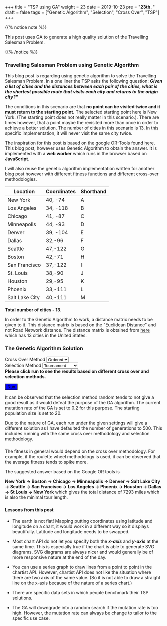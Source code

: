 +++
title = "TSP using GA"
weight = 23
date = 2019-10-23
pre = "<b>23th. </b>"
draft = false
tags = ["Genetic Algorithm", "Selection", "Cross Over", "TSP"]
+++

<link rel="stylesheet" href="//cdn.jsdelivr.net/chartist.js/latest/chartist.min.css">
<script src="//cdn.jsdelivr.net/chartist.js/latest/chartist.min.js"></script>
<script src="https://cdn.jsdelivr.net/npm/chartist-plugin-pointlabels@0.0.6/dist/chartist-plugin-pointlabels.min.js"></script>
<script src="https://cdnjs.cloudflare.com/ajax/libs/chartist-plugin-legend/0.6.2/chartist-plugin-legend.min.js"></script>

{{% notice note %}}

This post uses GA to generate a high quality solution of the Travelling Salesman Problem. 

{{% /notice %}}

<div id="cities" class="ct-perfect-fourth"></div>

### Travelling Salesman Problem using Genetic Algorithm


This blog post is regarding using genetic algorithm to solve the Travelling Salesman Problem. In a one liner the TSP asks the following question: **_Given a list of cities and the distances between each pair of the cities, what is the shortest possible route that visits each city and returns to the origin city?"_**

The conditions in this scenario are that **no point can be visited twice and it must return to the starting point.** The selected starting point here is New York. (The starting point does not really matter in this scenario.). There are times however, that a point maybe the revisited more than once in order to achieve a better solution. The number of cities in this scenario is 13. In this specific implementation, it will never visit the same city twice.

The inspiration for this post is based on the google OR-Tools found [here](https://developers.google.com/optimization/routing/tsp). This blog post, however uses Genetic Algorithm to obtain the answer. It is implemented with a **web worker** which runs in the browser based on **JavaScript**.

I will also reuse the genetic algorithm implementation written for another blog post however with different fitness functions and different cross-over methodologies.

| Location       | Coordinates | Shorthand |
| -------------- | ----------- | --------- |
| New York       | 40, -74     | A         |
| Los Angeles    | 34, -118    | B         |
| Chicago        | 41, -87     | C         |
| Minneapolis    | 44, -93     | D         |
| Denver         | 39, -104    | E         |
| Dallas         | 32,-96      | F         |
| Seattle        | 47,-122     | G         |
| Boston         | 42,-71      | H         |
| San Francisco  | 37,-122     | I         |
| St. Louis      | 38,-90      | J         |
| Houston        | 29,-95      | K         |
| Phoenix        | 33,-111     | L         |
| Salt Lake City | 40,-111     | M         |

**Total number of cities - 13.**

In order to the Genetic Algorithm to work, a distance matrix needs to be given to it. This distance matrix is based on the "Euclidean Distance" and not Road Network distance. The distance matrix is obtained from [here](https://developers.google.com/optimization/routing/tsp) which has 13 cities in the United States.

<!-- ### The Distance Matrix

The distance matrix here is obtained by calculating the distance between each point.

| Location | A    | B    | C    | D    | E    | F    | G    | H    | I    | J    | K    | L    | M    |
| -------- | ---- | ---- | ---- | ---- | ---- | ---- | ---- | ---- | ---- | ---- | ---- | ---- | ---- |
| A        | 0    | 2451 | 713  | 1018 | 1631 | 1374 | 2408 | 213  | 2571 | 875  | 1420 | 2145 | 1972 |
| B        | 2451 | 0    | 1745 | 1524 | 831  | 1240 | 959  | 2596 | 403  | 1589 | 1374 | 357  | 579  |
| C        | 713  | 1745 | 0    | 355  | 920  | 803  | 1737 | 851  | 1858 | 262  | 940  | 1453 | 1260 |
| D        | 1018 | 1524 | 355  | 0    | 700  | 862  | 1395 | 1123 | 1584 | 466  | 1056 | 1280 | 987  |
| E        | 1631 | 831  | 920  | 700  | 0    | 663  | 1021 | 1769 | 949  | 796  | 879  | 586  | 371  |
| F        | 1374 | 1240 | 803  | 862  | 663  | 0    | 1681 | 1551 | 1765 | 547  | 225  | 887  | 999  |
| G        | 2408 | 959  | 1737 | 1395 | 1021 | 1681 | 0    | 2493 | 678  | 1724 | 1891 | 1114 | 701  |
| H        | 213  | 2596 | 851  | 1123 | 1769 | 1551 | 2493 | 0    | 2699 | 1038 | 1605 | 2300 | 2099 |
| I        | 2571 | 403  | 1858 | 1584 | 949  | 1765 | 678  | 2699 | 0    | 1744 | 1645 | 653  | 600  |
| J        | 875  | 1589 | 262  | 466  | 796  | 547  | 1724 | 1038 | 1744 | 0    | 679  | 1272 | 1162 |
| K        | 1420 | 1374 | 940  | 1056 | 879  | 225  | 1891 | 1605 | 1645 | 679  | 0    | 1017 | 1200 |
| L        | 2145 | 357  | 1453 | 1280 | 586  | 887  | 1114 | 2300 | 653  | 1272 | 1017 | 0    | 504  |
| M        | 1972 | 579  | 1260 | 987  | 371  | 999  | 701  | 2099 | 600  | 1162 | 1200 | 504  | 0    | -->

### The Genetic Algorithm Solution

<div class="row">
  <div class="columnOne">
    <div>
      <label for="crossOver">Cross Over Method</label> 
        <select id="crossOverMethod"  class="select-css">
        <option value="ordered">Ordered</option>
        <option value="pmx">PMX</option>
        </select>
    </div>
    <div>
      <label for="selection">Selection Method</label> 
      <select id="selectionMethod"  class="select-css">
        <option value="tournament">Tournament</option>
        <option value="random">Random</option>
        <option value="rank">Rank</option>
        <option value="rouletteWheel">Roulette Wheel</option>
      </select>
    </div>
    <strong>Please click run to see the results based on different cross over and selection methods.</strong>
    <p></p>
    <button type="button" id="run" class="hvr-sweep-to-right">Run</button>
    <p>It can be observed that the selection method random tends to not give a good result as it would defeat the purpose of the GA algorithm. The current mutation rate of the GA is set to 0.2 for this purpose. The starting population size is set to 20.<p>
    <p>Due to the nature of GA, each run under the given settings will give a different solution as I have defaulted the number of generations to 500. This includes running with the same cross over methodology and selection methodology.</p>
  </div>  
  <div>
    <div class="columnTwo">
    <h3 style="text-align:center" id="chart-title"></h3>
      <div class="ct-chart ct-perfect-fourth"></div>
    </div>
  </div>
</div>

<div class="row">
  <div class="columnOne">
    <div>
      <p>The fitness in general would depend on the cross over methodology. For example, if the roulette wheel methodology is used, it can be observed that the average fitness tends to spike more.<p>
      <p>The suggested answer based on the Google OR tools is </p>
      <p><strong>New York -> Boston -> Chicago -> Minneapolis -> Denver -> Salt Lake City -> 
      Seattle -> San Francisco -> Los Angeles -> Phoenix -> Houston -> Dallas -> St Louis -> New York</strong> which gives the total distance of 7293 miles which is also the minimal tour length.</p>
    </div>
  </div>
  <div>
  <div class="columnTwo">
    <h5 style="text-align:center" id="summary-chart"></h5>
    <div id="" class="summary-chart ct-perfect-fourth">
    </div>
  </div>
  </div>
</div>

#### Lessons from this post

- The earth is not flat! Mapping putting coordinates using latitude and longitude on a chart, it would work in a different way so it displays beautifully. Latitude and longitude needs to be swapped.

- Most chart API do not let you specify both the ***x-axis*** and ***y-axis*** at the same time. This is especially true if the chart is able to generate SVG diagrams. SVG diagrams are always nicer and would generally be of more responsive nature at the end of the day.

- You can use a series graph to draw lines from a point to point in the chartist API. However, chartist API does not like the situation where there are two axis of the same value. (So it is not able to draw a straight line on the x-axis because of the nature of a series chart.)

- There are specific data sets in which people benchmark their TSP solutions.

- The GA will downgrade into a random search if the mutation rate is too high. However, the mutation rate can always be change to tailor to the specific use case.

<script>

var defaultOptions = {
  currency: undefined, //accepts '£', '$', '€', etc.
  //e.g. 4000 => €4,000
  tooltipFnc: undefined, //accepts function
  //build custom tooltip
  transformTooltipTextFnc: undefined, // accepts function
  // transform tooltip text
  class: undefined, // accecpts 'class1', 'class1 class2', etc.
  //adds class(es) to tooltip wrapper
  anchorToPoint: false, //accepts true or false
  //tooltips do not follow mouse movement -- they are anchored to the point / bar.
  appendToBody: false //accepts true or false
  //appends tooltips to body instead of chart container
};

let RAD2DEG = 180 / Math.PI;
let PI_4 = Math.PI / 4;

/* The following functions take or return their results in degrees */

function y2lat(y) { return (Math.atan(Math.exp(y / RAD2DEG)) / PI_4 - 1) * 90; }
function x2lon(x) { return x; }

function lat2y(lat) { return lat }
function lon2y(lon) { return lon; }

// [0,7,2,3,4,12,6,1,11,10,5,9,0] 

new Chartist.Line(".ct-chart",[], {
showLine: true,
axisX: {
  type: Chartist.AutoScaleAxis,
  onlyInteger: true
}
});

new Chartist.Line(".summary-chart",[], {
showLine: true,
axisX: {
  type: Chartist.AutoScaleAxis,
  onlyInteger: true
}
});

const mapLocation = (x, y) => {
  return {
    x: y,
    y: x
  };
};

const locationA = mapLocation(lat2y(40), lon2y(-74) );
const locationB = mapLocation(lat2y(34), lon2y(-118 ));
const locationC = mapLocation(lat2y(41), lon2y(-87) );
const locationD = mapLocation(lat2y(44), lon2y(-93) );
const locationE = mapLocation(lat2y(39), lon2y(-104 ));
const locationF = mapLocation(lat2y(32), lon2y(-96) );
const locationG = mapLocation(lat2y(47), lon2y(-122.33 ));
const locationH = mapLocation(lat2y(42), lon2y(-71) );
const locationI = mapLocation(lat2y(37), lon2y(-122.41 ));
const locationJ = mapLocation(lat2y(38), lon2y(-90) );
const locationK = mapLocation(lat2y(29), lon2y(-95) );
const locationL = mapLocation(lat2y(33), lon2y(-111.07 ));
const locationM = mapLocation(lat2y(40), lon2y(-111.89 ));

const buildSeries = result => {
  let arrayResult = [];
  let array = result.split("");

  //arrayResult.push([locationA, determineLocation(array[1])]);

  for (let index = 1; index < array.length; index++) {
    const element = array[index];
    let inner = [];
    inner.push(determineLocation(array[index]));
    inner.push(determineLocation(array[index - 1]));
    inner.sort((a, b) => a.x - b.x);
    arrayResult.push(inner);
  }

  return arrayResult;
};

const determineLocation = character => {
  let location = undefined;

  switch (character) {
    case "A":
      return locationA;
    case "B":
      return locationB;
    case "C":
      return locationC;
    case "D":
      return locationD;
    case "E":
      return locationE;
    case "F":
      return locationF;
    case "G":
      return locationG;
    case "H":
      return locationH;
    case "I":
      return locationI;
    case "J":
      return locationJ;
    case "K":
      return locationK;
    case "L":
      return locationL;
    case "M":
      return locationM;
  }
};


const button = document.getElementById("run");
const cm = document.getElementById("crossOverMethod");
const sm = document.getElementById("selectionMethod");
const title = document.getElementById("chart-title");
const summary = document.getElementById("summary-chart");


const answerBuilder = {
  labels: [],
  series: buildSeries("AHCDEMGIBLKFJA")
};

var defaultOptions = {
  labelClass: 'ct-label',
  labelOffset: {
    x: 0,
    y: -10
  },
  textAnchor: 'middle',
  labelInterpolationFnc: Chartist.noop
};

var chart = new Chartist.Line(
  "#cities",
  answerBuilder,
  {
    showLine: true,
    axisX: {
      type: Chartist.AutoScaleAxis,
      onlyInteger: true
    },
    plugins: [
      Chartist.plugins.ctPointLabels({
        textAnchor: "middle",
        
      })
    ]
  }
);

if (window.Worker) {
  const tspWorker = new Worker("/blog/scripts/tsp-worker.js");

  tspWorker.onmessage = function(e) {
    let result = "A" + e.data[0] + "A";
  
    const seriesBuilder = {
      labels: [],
      series: buildSeries(result)
    };

    title.innerHTML = "Total Distance = " + e.data[1];
    summary.innerHTML = "Average fitness (Blue)/ Best fitness(Red) over Generation";

    new Chartist.Line(
      ".ct-chart",
      seriesBuilder,
      {
        showLine: true,
        axisX: {
          type: Chartist.AutoScaleAxis,
          onlyInteger: true
        },
        plugins: [
          Chartist.plugins.ctPointLabels({
            textAnchor: "middle",
            
          })
        ]
      }
    );

    const seriesSummary = {
      labels: e.data[2][0],
      series: [e.data[2][1], e.data[2][2]]
    };


    new Chartist.Line(
      ".summary-chart",
      seriesSummary,
      {
        showLine: true,
        fullWidth: false,
        chartPadding: {
          right: 40
        },
        axisX: {
           showLabel: false
        },
        plugins: [
        ]
      }
    );
  };

  button.onclick = function() {
    let crossOverMethod = cm.options[cm.selectedIndex].value;
    let selectionMethod = sm.options[sm.selectedIndex].value;
    tspWorker.postMessage([crossOverMethod, selectionMethod]);
  };
}

</script>

<style>

@media only screen and (min-width: 1000px)  {
  .row {
    display: flex !important;
  }
  .column {
    flex: 50% !important;
  }

  .columnOne {
    flex: 30% !important;
  }

  .columnTwo {
    flex: 70% !important;
  }

  .ct-chart, .summary-chart{
    width: 30rem;
  }

  #cities{
    display:block;
    margin: auto;
    width: 40rem;
  }


}

  .ct-series-a .ct-line, .ct-point {
    stroke: blue;
    stroke-width: 1px;
  }

  #run{
    background-color: blue !important;
  }

</style>
